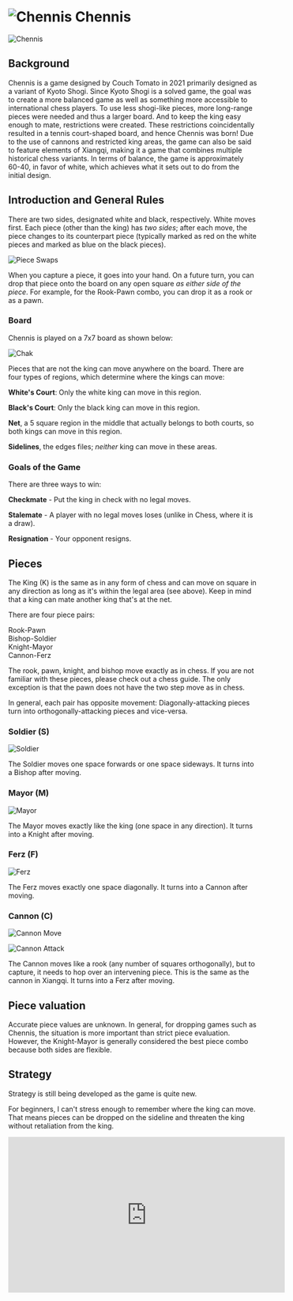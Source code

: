 # ![Chennis](https://github.com/gbtami/pychess-variants/blob/master/static/icons/Chennis.svg) Chennis

![Chennis](https://github.com/gbtami/pychess-variants/blob/master/static/images/ChennisGuide/Chennis.png)

## Background

Chennis is a game designed by Couch Tomato in 2021 primarily designed as a variant of Kyoto Shogi. Since Kyoto Shogi is a solved game, the goal was to create a more balanced game as well as something more accessible to international chess players. To use less shogi-like pieces, more long-range pieces were needed and thus a larger board. And to keep the king easy enough to mate, restrictions were created. These restrictions coincidentally resulted in a tennis court-shaped board, and hence Chennis was born! Due to the use of cannons and restricted king areas, the game can also be said to feature elements of Xiangqi, making it a game that combines multiple historical chess variants. In terms of balance, the game is approximately 60-40, in favor of white, which achieves what it sets out to do from the initial design.

## Introduction and General Rules

There are two sides, designated white and black, respectively. White moves first. Each piece (other than the king) has *two sides*; after each move, the piece changes to its counterpart piece (typically marked as red on the white pieces and marked as blue on the black pieces).

![Piece Swaps](https://github.com/gbtami/pychess-variants/blob/master/static/images/ChennisGuide/Swap.png)

When you capture a piece, it goes into your hand. On a future turn, you can drop that piece onto the board on any open square *as either side of the piece*. For example, for the Rook-Pawn combo, you can drop it as a rook or as a pawn.

### Board

Chennis is played on a 7x7 board as shown below:

![Chak](https://github.com/gbtami/pychess-variants/blob/master/static/images/ChennisGuide/ChennisCourt.png)

Pieces that are not the king can move anywhere on the board. There are four types of regions, which determine where the kings can move:

**White's Court**: Only the white king can move in this region.

**Black's Court**: Only the black king can move in this region.

**Net**, a 5 square region in the middle that actually belongs to both courts, so both kings can move in this region.

**Sidelines**, the edges files; *neither* king can move in these areas.

### Goals of the Game

There are three ways to win:

**Checkmate** - Put the king in check with no legal moves.

**Stalemate** - A player with no legal moves loses (unlike in Chess, where it is a draw). 

**Resignation** - Your opponent resigns.

## Pieces

The King (K) is the same as in any form of chess and can move on square in any direction as long as it's within the legal area (see above). Keep in mind that a king can mate another king that's at the net.

There are four piece pairs:

Rook-Pawn  
Bishop-Soldier  
Knight-Mayor  
Cannon-Ferz

The rook, pawn, knight, and bishop move exactly as in chess. If you are not familiar with these pieces, please check out a chess guide. The only exception is that the pawn does not have the two step move as in chess.

In general, each pair has opposite movement: Diagonally-attacking pieces turn into orthogonally-attacking pieces and vice-versa.

### Soldier (S)
![Soldier](https://github.com/gbtami/pychess-variants/blob/master/static/images/ChennisGuide/Soldier.png)

The Soldier moves one space forwards or one space sideways. It turns into a Bishop after moving.

### Mayor (M)
![Mayor](https://github.com/gbtami/pychess-variants/blob/master/static/images/ChennisGuide/Mayor.png)

The Mayor moves exactly like the king (one space in any direction). It turns into a Knight after moving.

### Ferz (F)
![Ferz](https://github.com/gbtami/pychess-variants/blob/master/static/images/ChennisGuide/Ferz.png)

The Ferz moves exactly one space diagonally. It turns into a Cannon after moving.

### Cannon (C)
![Cannon Move](https://github.com/gbtami/pychess-variants/blob/master/static/images/ChennisGuide/CannonMove.png)

![Cannon Attack](https://github.com/gbtami/pychess-variants/blob/master/static/images/ChennisGuide/CannonAttack.png)

The Cannon moves like a rook (any number of squares orthogonally), but to capture, it needs to hop over an intervening piece. This is the same as the cannon in Xiangqi. It turns into a Ferz after moving.

## Piece valuation

Accurate piece values are unknown. In general, for dropping games such as Chennis, the situation is more important than strict piece evaluation. However, the Knight-Mayor is generally considered the best piece combo because both sides are flexible.

## Strategy 

Strategy is still being developed as the game is quite new.

For beginners, I can't stress enough to remember where the king can move. That means pieces can be dropped on the sideline and threaten the king without retaliation from the king.

<iframe width="560" height="315" src="https://www.youtube.com/embed/_Mis4iWRHws" frameborder="0" allowfullscreen></iframe>

